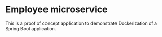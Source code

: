 # Employee microservice
This is a proof of concept application to demonstrate Dockerization of a Spring Boot application.
